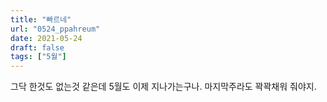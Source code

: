 ```yaml
---
title: "빠르네"
url: "0524_ppahreum"
date: 2021-05-24
draft: false
tags: ["5월"]
---
```

그닥 한것도 없는것 같은데 5월도 이제 지나가는구나. 마지막주라도 꽉꽉채워 줘야지.
